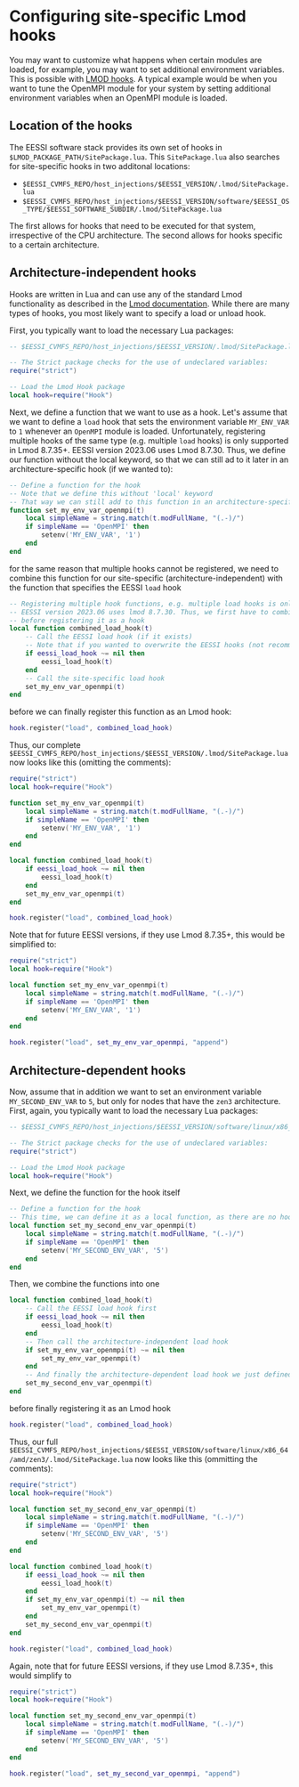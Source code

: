 # Configuring site-specific Lmod hooks
You may want to customize what happens when certain modules are loaded, for example, you may want to set additional environment variables. This is possible with [LMOD hooks](https://lmod.readthedocs.io/en/latest/170_hooks.html). A typical example would be when you want to tune the OpenMPI module for your system by setting additional environment variables when an OpenMPI module is loaded.


## Location of the hooks
The EESSI software stack provides its own set of hooks in `$LMOD_PACKAGE_PATH/SitePackage.lua`. This `SitePackage.lua` also searches for site-specific hooks in two additonal locations:

- `$EESSI_CVMFS_REPO/host_injections/$EESSI_VERSION/.lmod/SitePackage.lua`
- `$EESSI_CVMFS_REPO/host_injections/$EESSI_VERSION/software/$EESSI_OS_TYPE/$EESSI_SOFTWARE_SUBDIR/.lmod/SitePackage.lua`

The first allows for hooks that need to be executed for that system, irrespective of the CPU architecture. The second allows for hooks specific to a certain architecture.

## Architecture-independent hooks
Hooks are written in Lua and can use any of the standard Lmod functionality as described in the [Lmod documentation](https://lmod.readthedocs.io/en/latest/170_hooks.html). While there are many types of hooks, you most likely want to specify a load or unload hook.

First, you typically want to load the necessary Lua packages:
```lua
-- $EESSI_CVMFS_REPO/host_injections/$EESSI_VERSION/.lmod/SitePackage.lua

-- The Strict package checks for the use of undeclared variables:
require("strict")

-- Load the Lmod Hook package
local hook=require("Hook")
```

Next, we define a function that we want to use as a hook. Let's assume that we want to define a `load` hook that sets the environment variable `MY_ENV_VAR` to `1` whenever an `OpenMPI` module is loaded. Unfortunately, registering multiple hooks of the same type (e.g. multiple `load` hooks) is only supported in Lmod 8.7.35+. EESSI version 2023.06 uses Lmod 8.7.30. Thus, we define our function without the local keyword, so that we can still ad to it later in an architecture-specific hook (if we wanted to):

```lua
-- Define a function for the hook
-- Note that we define this without 'local' keyword
-- That way we can still add to this function in an architecture-specific hook
function set_my_env_var_openmpi(t)
    local simpleName = string.match(t.modFullName, "(.-)/")
    if simpleName == 'OpenMPI' then
        setenv('MY_ENV_VAR', '1')
    end
end
```

for the same reason that multiple hooks cannot be registered, we need to combine this function for our site-specific (architecture-independent) with the function that specifies the EESSI `load` hook

```lua
-- Registering multiple hook functions, e.g. multiple load hooks is only supported in Lmod 8.7.35+
-- EESSI version 2023.06 uses lmod 8.7.30. Thus, we first have to combine all functions into a single one,
-- before registering it as a hook
local function combined_load_hook(t)
    -- Call the EESSI load hook (if it exists)
    -- Note that if you wanted to overwrite the EESSI hooks (not recommended!), you would ommit this
    if eessi_load_hook ~= nil then
        eessi_load_hook(t)
    end
    -- Call the site-specific load hook
    set_my_env_var_openmpi(t)
end
```

before we can finally register this function as an Lmod hook:

```lua
hook.register("load", combined_load_hook)
```

Thus, our complete `$EESSI_CVMFS_REPO/host_injections/$EESSI_VERSION/.lmod/SitePackage.lua` now looks like this (omitting the comments):

```lua
require("strict")
local hook=require("Hook")

function set_my_env_var_openmpi(t)
    local simpleName = string.match(t.modFullName, "(.-)/")
    if simpleName == 'OpenMPI' then
        setenv('MY_ENV_VAR', '1')
    end
end

local function combined_load_hook(t)
    if eessi_load_hook ~= nil then
        eessi_load_hook(t)
    end
    set_my_env_var_openmpi(t)
end

hook.register("load", combined_load_hook)
```

Note that for future EESSI versions, if they use Lmod 8.7.35+, this would be simplified to:

```lua
require("strict")
local hook=require("Hook")

local function set_my_env_var_openmpi(t)
    local simpleName = string.match(t.modFullName, "(.-)/")
    if simpleName == 'OpenMPI' then
        setenv('MY_ENV_VAR', '1')
    end
end

hook.register("load", set_my_env_var_openmpi, "append")
```

## Architecture-dependent hooks
Now, assume that in addition we want to set an environment variable `MY_SECOND_ENV_VAR` to `5`, but only for nodes that have the `zen3` architecture. First, again, you typically want to load the necessary Lua packages:

```lua
-- $EESSI_CVMFS_REPO/host_injections/$EESSI_VERSION/software/linux/x86_64/amd/zen3/.lmod/SitePackage.lua

-- The Strict package checks for the use of undeclared variables:
require("strict")

-- Load the Lmod Hook package
local hook=require("Hook")
```

Next, we define the function for the hook itself

```lua
-- Define a function for the hook
-- This time, we can define it as a local function, as there are no hooks more specific than this 
local function set_my_second_env_var_openmpi(t)
    local simpleName = string.match(t.modFullName, "(.-)/")
    if simpleName == 'OpenMPI' then
        setenv('MY_SECOND_ENV_VAR', '5')
    end
end
```

Then, we combine the functions into one

```lua
local function combined_load_hook(t)
    -- Call the EESSI load hook first
    if eessi_load_hook ~= nil then
        eessi_load_hook(t)
    end
    -- Then call the architecture-independent load hook
    if set_my_env_var_openmpi(t) ~= nil then
        set_my_env_var_openmpi(t)
    end
    -- And finally the architecture-dependent load hook we just defined
    set_my_second_env_var_openmpi(t)
end
```

before finally registering it as an Lmod hook

```lua
hook.register("load", combined_load_hook)
```

Thus, our full `$EESSI_CVMFS_REPO/host_injections/$EESSI_VERSION/software/linux/x86_64/amd/zen3/.lmod/SitePackage.lua` now looks like this (ommitting the comments):

```lua
require("strict")
local hook=require("Hook")

local function set_my_second_env_var_openmpi(t)
    local simpleName = string.match(t.modFullName, "(.-)/")
    if simpleName == 'OpenMPI' then
        setenv('MY_SECOND_ENV_VAR', '5')
    end
end

local function combined_load_hook(t)
    if eessi_load_hook ~= nil then
        eessi_load_hook(t)
    end
    if set_my_env_var_openmpi(t) ~= nil then
        set_my_env_var_openmpi(t)
    end
    set_my_second_env_var_openmpi(t)
end

hook.register("load", combined_load_hook)
```

Again, note that for future EESSI versions, if they use Lmod 8.7.35+, this would simplify to

```lua
require("strict")
local hook=require("Hook")

local function set_my_second_env_var_openmpi(t)
    local simpleName = string.match(t.modFullName, "(.-)/")
    if simpleName == 'OpenMPI' then
        setenv('MY_SECOND_ENV_VAR', '5')
    end
end

hook.register("load", set_my_second_var_openmpi, "append")
```
